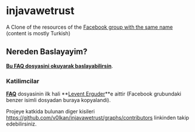 injavawetrust
=============

A Clone of the resources of the [Facebook group with the same name][in-java-we-trust] (content is mostly Turkish)

## Nereden Baslayayim?

**[Bu FAQ dosyasini okuyarak baslayabilirsin](FAQ.md)**.

### Katilimcilar

**[FAQ](FAQ.md)** dosyasinin ilk hali **[Levent Erguder](https://github.com/leventerguder)**e aittir (Facebook grubundaki benzer isimli dosyadan buraya kopyalandi).

Projeye katkida bulunan diger kisileri <https://github.com/v0lkan/injavawetrust/graphs/contributors> linkinden takip edebilirsiniz.

[in-java-we-trust]: https://www.facebook.com/groups/injavawetrust/
